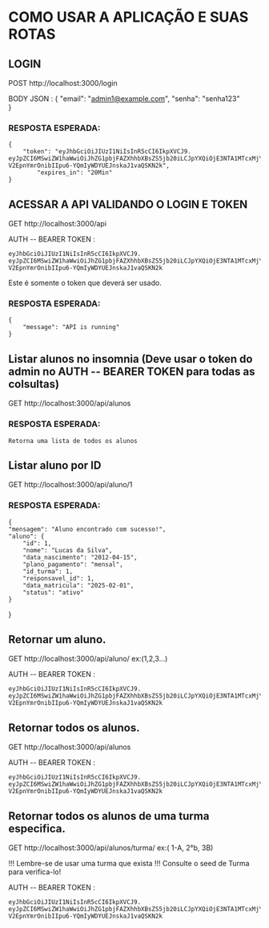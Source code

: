 # COMO USAR A APLICAÇÃO E SUAS ROTAS

## LOGIN 

POST http://localhost:3000/login

BODY JSON :
    {
    "email": "admin1@example.com",
    "senha": "senha123"   
    }

### RESPOSTA ESPERADA:
    {
        "token": "eyJhbGciOiJIUzI1NiIsInR5cCI6IkpXVCJ9.                                                 eyJpZCI6MSwiZW1haWwiOiJhZG1pbjFAZXhhbXBsZS5jb20iLCJpYXQiOjE3NTA1MTcxMjYsImV4cCI6MTc1MDUxODMyNn0. V2EpnYmrOnibIIpu6-YQmIyWDYUEJnskaJ1vaQSKN2k",
            "expires_in": "20Min"
    }   

## ACESSAR A API VALIDANDO O LOGIN E TOKEN

GET http://localhost:3000/api

AUTH -- BEARER TOKEN :

    eyJhbGciOiJIUzI1NiIsInR5cCI6IkpXVCJ9.                                                 eyJpZCI6MSwiZW1haWwiOiJhZG1pbjFAZXhhbXBsZS5jb20iLCJpYXQiOjE3NTA1MTcxMjYsImV4cCI6MTc1MDUxODMyNn0. V2EpnYmrOnibIIpu6-YQmIyWDYUEJnskaJ1vaQSKN2k

Este é somente o token que deverá ser usado.

### RESPOSTA ESPERADA:
    {
	    "message": "API is running"
    }



## Listar alunos no insomnia (Deve usar o token do admin no AUTH -- BEARER TOKEN para todas as colsultas)

GET http://localhost:3000/api/alunos

### RESPOSTA ESPERADA: 
    Retorna uma lista de todos os alunos


## Listar aluno por ID

GET http://localhost:3000/api/aluno/1

### RESPOSTA ESPERADA:
    {
	"mensagem": "Aluno encontrado com sucesso!",
	"aluno": {
		"id": 1,
		"nome": "Lucas da Silva",
		"data_nascimento": "2012-04-15",
		"plano_pagamento": "mensal",
		"id_turma": 1,
		"responsavel_id": 1,
		"data_matricula": "2025-02-01",
		"status": "ativo"
	}
}

## Retornar um aluno.

GET http://localhost:3000/api/aluno/<numero-id-do-aluno> ex:(1,2,3...)

AUTH -- BEARER TOKEN :

    eyJhbGciOiJIUzI1NiIsInR5cCI6IkpXVCJ9.                                                 eyJpZCI6MSwiZW1haWwiOiJhZG1pbjFAZXhhbXBsZS5jb20iLCJpYXQiOjE3NTA1MTcxMjYsImV4cCI6MTc1MDUxODMyNn0. V2EpnYmrOnibIIpu6-YQmIyWDYUEJnskaJ1vaQSKN2k

## Retornar todos os alunos.

GET http://localhost:3000/api/alunos


AUTH -- BEARER TOKEN :

    eyJhbGciOiJIUzI1NiIsInR5cCI6IkpXVCJ9.                                                 eyJpZCI6MSwiZW1haWwiOiJhZG1pbjFAZXhhbXBsZS5jb20iLCJpYXQiOjE3NTA1MTcxMjYsImV4cCI6MTc1MDUxODMyNn0. V2EpnYmrOnibIIpu6-YQmIyWDYUEJnskaJ1vaQSKN2k


## Retornar todos os alunos de uma turma especifica.

GET http://localhost:3000/api/alunos/turma/<nome-da-turma> ex:( 1-A,  2°b, 3B)

!!! Lembre-se de usar uma turma que exista !!! Consulte o seed de Turma para verifica-lo!

AUTH -- BEARER TOKEN :

    eyJhbGciOiJIUzI1NiIsInR5cCI6IkpXVCJ9.                                                 eyJpZCI6MSwiZW1haWwiOiJhZG1pbjFAZXhhbXBsZS5jb20iLCJpYXQiOjE3NTA1MTcxMjYsImV4cCI6MTc1MDUxODMyNn0. V2EpnYmrOnibIIpu6-YQmIyWDYUEJnskaJ1vaQSKN2k